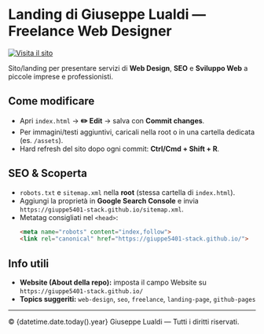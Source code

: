 # Landing di Giuseppe Lualdi — Freelance Web Designer

[![Visita il sito](https://img.shields.io/badge/Visita_il_sito-%20-2ea44f?style=for-the-badge)](https://giuppe5401-stack.github.io/)

Sito/landing per presentare servizi di **Web Design**, **SEO** e **Sviluppo Web** a piccole imprese e professionisti.

## Come modificare
- Apri `index.html` → **✏️ Edit** → salva con **Commit changes**.
- Per immagini/testi aggiuntivi, caricali nella root o in una cartella dedicata (es. `/assets`).
- Hard refresh del sito dopo ogni commit: **Ctrl/Cmd + Shift + R**.

## SEO & Scoperta
- `robots.txt` e `sitemap.xml` nella **root** (stessa cartella di `index.html`).
- Aggiungi la proprietà in **Google Search Console** e invia `https://giuppe5401-stack.github.io/sitemap.xml`.
- Metatag consigliati nel `<head>`:
  ```html
  <meta name="robots" content="index,follow">
  <link rel="canonical" href="https://giuppe5401-stack.github.io/">
  ```

## Info utili
- **Website (About della repo):** imposta il campo Website su `https://giuppe5401-stack.github.io/`
- **Topics suggeriti:** `web-design`, `seo`, `freelance`, `landing-page`, `github-pages`

---

© {datetime.date.today().year} Giuseppe Lualdi — Tutti i diritti riservati.
